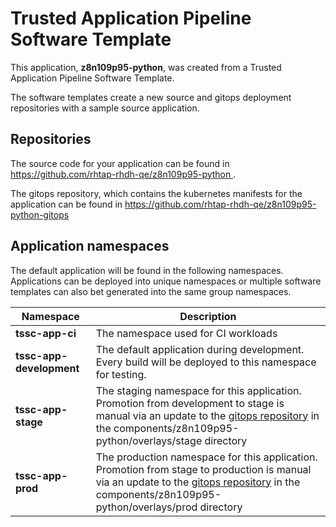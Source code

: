 # Trusted Application Pipeline Software Template

This application, **z8n109p95-python**, was created from a Trusted Application Pipeline Software Template.

The software templates create a new source and gitops deployment repositories with a sample source application. 

## Repositories

The source code for your application can be found in [https://github.com/rhtap-rhdh-qe/z8n109p95-python ](https://github.com/rhtap-rhdh-qe/z8n109p95-python ).
 
The gitops repository, which contains the kubernetes manifests for the application can be found in 
[https://github.com/rhtap-rhdh-qe/z8n109p95-python-gitops ](https://github.com/rhtap-rhdh-qe/z8n109p95-python-gitops ) 

## Application namespaces 

The default application will be found in the following namespaces. Applications can be deployed into unique namespaces or multiple software templates can also bet generated into the same group namespaces.  

|  Namespace   |  Description   |  
| -------- | -------- |
| **tssc-app-ci** | The namespace used for CI workloads |
| **tssc-app-development** | The default application during development. Every build will be deployed to this namespace for testing. |
| **tssc-app-stage** | The staging namespace for this application. Promotion from development to stage is manual via an update to the [gitops repository](https://github.com/rhtap-rhdh-qe/z8n109p95-python-gitops ) in the components/z8n109p95-python/overlays/stage directory |
| **tssc-app-prod** | The production namespace for this application. Promotion from stage to production is manual via an update to the [gitops repository](https://github.com/rhtap-rhdh-qe/z8n109p95-python-gitops ) in the components/z8n109p95-python/overlays/prod directory |